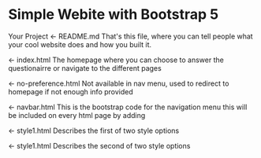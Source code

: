 # Simple Webite with Bootstrap 5



Your Project
← README.md
That's this file, where you can tell people what your cool website does and how you built it.

← index.html
The homepage where you can choose to answer the questionairre or navigate to the different pages

← no-preference.html
Not available in nav menu, used to redirect to homepage if not enough info provided

← navbar.html
This is the bootstrap code for the navigation menu 
this will be included on every html page by adding
    <!-- Placeholder for navigation that is in navbar.html-->
    <div id="nav-placeholder"></div>

← style1.html
Describes the first of two style options

← style1.html
Describes the second of two style options

